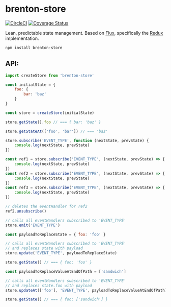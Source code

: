 # brenton-store
[![CircleCI](https://circleci.com/gh/BrentonCozby/brenton-store.svg?style=shield&circle-token=:circle-token)](https://circleci.com/gh/BrentonCozby/brenton-store)
[![Coverage Status](https://coveralls.io/repos/github/BrentonCozby/brenton-store/badge.svg?branch=master)](https://coveralls.io/github/BrentonCozby/brenton-store?branch=master)

Lean, predictable state management. Based on [Flux](https://facebook.github.io/flux/docs/in-depth-overview.html#content), specifically the [Redux](https://redux.js.org/) implementation.

```bash
npm install brenton-store
```

## API:
```js
import createStore from 'brenton-store'
```
```js
const initialState = {
    foo: {
        bar: 'baz'
    }
}

const store = createStore(initialState)
```
```js
store.getState().foo // === { bar: 'baz' }
```

```js
store.getStateAt(['foo', 'bar']) // === 'baz'
```

```js
store.subscribe('EVENT_TYPE', function (nextState, prevState) {
    console.log(nextState, prevState)
})
```

```js
const ref1 = store.subscribe('EVENT_TYPE', (nextState, prevState) => {
    console.log(nextState, prevState)
})
const ref2 = store.subscribe('EVENT_TYPE', (nextState, prevState) => {
    console.log(nextState, prevState)
})
const ref3 = store.subscribe('EVENT_TYPE', (nextState, prevState) => {
    console.log(nextState, prevState)
})

// deletes the eventHandler for ref2
ref2.unsubscribe()
```

```js
// calls all eventHandlers subscribed to 'EVENT_TYPE'
store.emit('EVENT_TYPE')
```

```js
const payloadToReplaceState = { foo: 'foo' }

// calls all eventHandlers subscribed to 'EVENT_TYPE'
// and replaces state with payload
store.update('EVENT_TYPE', payloadToReplaceState)

store.getState() // === { foo: 'foo' }
```

```js
const payloadToReplaceValueAtEndOfPath = ['sandwich']

// calls all eventHandlers subscribed to 'EVENT_TYPE'
// and replaces state.foo with payload
store.updateAt(['foo'], 'EVENT_TYPE', payloadToReplaceValueAtEndOfPath)

store.getState() // === { foo: ['sandwich'] }
```
